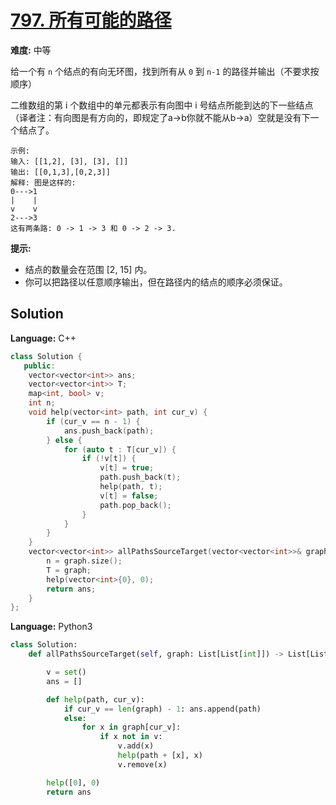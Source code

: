 # [797. 所有可能的路径](https://leetcode-cn.com/problems/all-paths-from-source-to-target/)

**难度:** 中等

给一个有 `n` 个结点的有向无环图，找到所有从 `0` 到 `n-1` 的路径并输出（不要求按顺序）

二维数组的第 i 个数组中的单元都表示有向图中 i 号结点所能到达的下一些结点（译者注：有向图是有方向的，即规定了a→b你就不能从b→a）空就是没有下一个结点了。

```
示例:
输入: [[1,2], [3], [3], []] 
输出: [[0,1,3],[0,2,3]] 
解释: 图是这样的:
0--->1
|    |
v    v
2--->3
这有两条路: 0 -> 1 -> 3 和 0 -> 2 -> 3.
```

 **提示:** 
- 结点的数量会在范围 [2, 15] 内。
- 你可以把路径以任意顺序输出，但在路径内的结点的顺序必须保证。

## Solution


**Language:** C++
```C++
class Solution {
   public:
    vector<vector<int>> ans;
    vector<vector<int>> T;
    map<int, bool> v;
    int n;
    void help(vector<int> path, int cur_v) {
        if (cur_v == n - 1) {
            ans.push_back(path);
        } else {
            for (auto t : T[cur_v]) {
                if (!v[t]) {
                    v[t] = true;
                    path.push_back(t);
                    help(path, t);
                    v[t] = false;
                    path.pop_back();
                }
            }
        }
    }
    vector<vector<int>> allPathsSourceTarget(vector<vector<int>>& graph) {
        n = graph.size();
        T = graph;
        help(vector<int>{0}, 0);
        return ans;
    }
};
```

**Language:** Python3
```Python
class Solution:
    def allPathsSourceTarget(self, graph: List[List[int]]) -> List[List[int]]:

        v = set()
        ans = []

        def help(path, cur_v):
            if cur_v == len(graph) - 1: ans.append(path)
            else:
                for x in graph[cur_v]:
                    if x not in v:
                        v.add(x)
                        help(path + [x], x)
                        v.remove(x)

        help([0], 0)
        return ans
```
